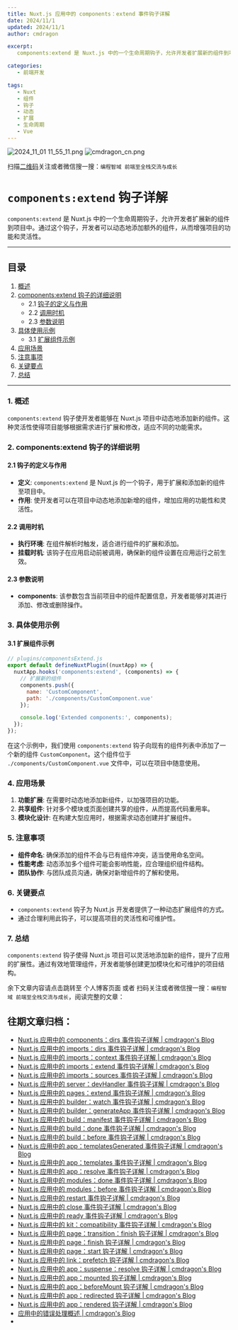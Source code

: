 ```yaml
---
title: Nuxt.js 应用中的 components：extend 事件钩子详解
date: 2024/11/1
updated: 2024/11/1
author: cmdragon

excerpt:
   components:extend 是 Nuxt.js 中的一个生命周期钩子，允许开发者扩展新的组件到项目中。通过这个钩子，开发者可以动态地添加额外的组件，从而增强项目的功能和灵活性。

categories:
   - 前端开发

tags:
   - Nuxt
   - 组件
   - 钩子
   - 动态
   - 扩展
   - 生命周期
   - Vue
---
```


<img src="https://static.amd794.com/blog/images/2024_11_01 11_55_11.png@blog" title="2024_11_01 11_55_11.png" alt="2024_11_01 11_55_11.png"/>

<img src="https://api2.cmdragon.cn/upload/cmder/20250304_012821924.jpg" title="cmdragon_cn.png" alt="cmdragon_cn.png"/>


扫描[二维码](https://api2.cmdragon.cn/upload/cmder/20250304_012821924.jpg)关注或者微信搜一搜：`编程智域 前端至全栈交流与成长`

# `components:extend` 钩子详解

`components:extend` 是 Nuxt.js 中的一个生命周期钩子，允许开发者扩展新的组件到项目中。通过这个钩子，开发者可以动态地添加额外的组件，从而增强项目的功能和灵活性。

---

## 目录

1. [概述](#1-概述)
2. [components:extend 钩子的详细说明](#2-componentsextend-钩子的详细说明)
   - 2.1 [钩子的定义与作用](#21-钩子的定义与作用)
   - 2.2 [调用时机](#22-调用时机)
   - 2.3 [参数说明](#23-参数说明)
3. [具体使用示例](#3-具体使用示例)
   - 3.1 [扩展组件示例](#31-扩展组件示例)
4. [应用场景](#4-应用场景)
5. [注意事项](#5-注意事项)
6. [关键要点](#6-关键要点)
7. [总结](#7-总结)

---

### 1. 概述

`components:extend` 钩子使开发者能够在 Nuxt.js 项目中动态地添加新的组件。这种灵活性使得项目能够根据需求进行扩展和修改，适应不同的功能需求。

### 2. components:extend 钩子的详细说明

#### 2.1 钩子的定义与作用

- **定义**: `components:extend` 是 Nuxt.js 的一个钩子，用于扩展和添加新的组件至项目中。
- **作用**: 使开发者可以在项目中动态地添加新增的组件，增加应用的功能性和灵活性。

#### 2.2 调用时机

- **执行环境**: 在组件解析时触发，适合进行组件的扩展和添加。
- **挂载时机**: 该钩子在应用启动前被调用，确保新的组件设置在应用运行之前生效。

#### 2.3 参数说明

- **components**: 该参数包含当前项目中的组件配置信息，开发者能够对其进行添加、修改或删除操作。

### 3. 具体使用示例

#### 3.1 扩展组件示例

```javascript
// plugins/componentsExtend.js
export default defineNuxtPlugin((nuxtApp) => {
  nuxtApp.hooks('components:extend', (components) => {
    // 扩展新的组件
    components.push({
      name: 'CustomComponent',
      path: './components/CustomComponent.vue'
    });

    console.log('Extended components:', components);
  });
});
```

在这个示例中，我们使用 `components:extend` 钩子向现有的组件列表中添加了一个新的组件 `CustomComponent`。这个组件位于 `./components/CustomComponent.vue` 文件中，可以在项目中随意使用。

### 4. 应用场景

1. **功能扩展**: 在需要时动态地添加新组件，以加强项目的功能。
2. **共享组件**: 针对多个模块或页面创建共享的组件，从而提高代码重用率。
3. **模块化设计**: 在构建大型应用时，根据需求动态创建并扩展组件。

### 5. 注意事项

- **组件命名**: 确保添加的组件不会与已有组件冲突，适当使用命名空间。
- **性能考虑**: 动态添加多个组件可能会影响性能，应合理组织组件结构。
- **团队协作**: 与团队成员沟通，确保对新增组件的了解和使用。

### 6. 关键要点

- `components:extend` 钩子为 Nuxt.js 开发者提供了一种动态扩展组件的方式。
- 通过合理利用此钩子，可以提高项目的灵活性和可维护性。

### 7. 总结

`components:extend` 钩子使得 Nuxt.js 项目可以灵活地添加新的组件，提升了应用的扩展性。通过有效地管理组件，开发者能够创建更加模块化和可维护的项目结构。

余下文章内容请点击跳转至 个人博客页面 或者 扫码关注或者微信搜一搜：`编程智域 前端至全栈交流与成长`，阅读完整的文章：

## 往期文章归档：

- [Nuxt.js 应用中的 components：dirs 事件钩子详解 | cmdragon's Blog](https://blog.cmdragon.cn/posts/0f896139298c/)
- [Nuxt.js 应用中的 imports：dirs 事件钩子详解 | cmdragon's Blog](https://blog.cmdragon.cn/posts/ddb970c3c508/)
- [Nuxt.js 应用中的 imports：context 事件钩子详解 | cmdragon's Blog](https://blog.cmdragon.cn/posts/95d21c3b16f6/)
- [Nuxt.js 应用中的 imports：extend 事件钩子详解 | cmdragon's Blog](https://blog.cmdragon.cn/posts/002d9daf4c46/)
- [Nuxt.js 应用中的 imports：sources 事件钩子详解 | cmdragon's Blog](https://blog.cmdragon.cn/posts/f4858dcadca1/)
- [Nuxt.js 应用中的 server：devHandler 事件钩子详解 | cmdragon's Blog](https://blog.cmdragon.cn/posts/801ed4ce0612/)
- [Nuxt.js 应用中的 pages：extend 事件钩子详解 | cmdragon's Blog](https://blog.cmdragon.cn/posts/83af28e7c789/)
- [Nuxt.js 应用中的 builder：watch 事件钩子详解 | cmdragon's Blog](https://blog.cmdragon.cn/posts/fa5b7db36d2d/)
- [Nuxt.js 应用中的 builder：generateApp 事件钩子详解 | cmdragon's Blog](https://blog.cmdragon.cn/posts/adc96aee3b3c/)
- [Nuxt.js 应用中的 build：manifest 事件钩子详解 | cmdragon's Blog](https://blog.cmdragon.cn/posts/523de9001247/)
- [Nuxt.js 应用中的 build：done 事件钩子详解 | cmdragon's Blog](https://blog.cmdragon.cn/posts/41dece9c782c/)
- [Nuxt.js 应用中的 build：before 事件钩子详解 | cmdragon's Blog](https://blog.cmdragon.cn/posts/eb2bd3bbfab8/)
- [Nuxt.js 应用中的 app：templatesGenerated 事件钩子详解 | cmdragon's Blog](https://blog.cmdragon.cn/posts/b76b5d553a8b/)
- [Nuxt.js 应用中的 app：templates 事件钩子详解 | cmdragon's Blog](https://blog.cmdragon.cn/posts/ace6c53275c4/)
- [Nuxt.js 应用中的 app：resolve 事件钩子详解 | cmdragon's Blog](https://blog.cmdragon.cn/posts/9ea12f07cc2a/)
- [Nuxt.js 应用中的 modules：done 事件钩子详解 | cmdragon's Blog](https://blog.cmdragon.cn/posts/397fbad66fab/)
- [Nuxt.js 应用中的 modules：before 事件钩子详解 | cmdragon's Blog](https://blog.cmdragon.cn/posts/5b5669bca701/)
- [Nuxt.js 应用中的 restart 事件钩子详解 | cmdragon's Blog](https://blog.cmdragon.cn/posts/25888bf37a0f/)
- [Nuxt.js 应用中的 close 事件钩子详解 | cmdragon's Blog](https://blog.cmdragon.cn/posts/ec1665a791a5/)
- [Nuxt.js 应用中的 ready 事件钩子详解 | cmdragon's Blog](https://blog.cmdragon.cn/posts/37d771762c8f/)
- [Nuxt.js 应用中的 kit：compatibility 事件钩子详解 | cmdragon's Blog](https://blog.cmdragon.cn/posts/52224e8e71ec/)
- [Nuxt.js 应用中的 page：transition：finish 钩子详解 | cmdragon's Blog](https://blog.cmdragon.cn/posts/80acaed2b809/)
- [Nuxt.js 应用中的 page：finish 钩子详解 | cmdragon's Blog](https://blog.cmdragon.cn/posts/2e422732f13a/)
- [Nuxt.js 应用中的 page：start 钩子详解 | cmdragon's Blog](https://blog.cmdragon.cn/posts/9876204f1a7b/)
- [Nuxt.js 应用中的 link：prefetch 钩子详解 | cmdragon's Blog](https://blog.cmdragon.cn/posts/3821d8f8b93e/)
- [Nuxt.js 应用中的 app：suspense：resolve 钩子详解 | cmdragon's Blog](https://blog.cmdragon.cn/posts/aca9f9d7692b/)
- [Nuxt.js 应用中的 app：mounted 钩子详解 | cmdragon's Blog](https://blog.cmdragon.cn/posts/a07f12bddf8c/)
- [Nuxt.js 应用中的 app：beforeMount 钩子详解 | cmdragon's Blog](https://blog.cmdragon.cn/posts/bbdca1e3d9a5/)
- [Nuxt.js 应用中的 app：redirected 钩子详解 | cmdragon's Blog](https://blog.cmdragon.cn/posts/c83b294c7a07/)
- [Nuxt.js 应用中的 app：rendered 钩子详解 | cmdragon's Blog](https://blog.cmdragon.cn/posts/26479872ffdc/)
- [应用中的错误处理概述 | cmdragon's Blog](https://blog.cmdragon.cn/posts/5c9b317a962a/)
-

